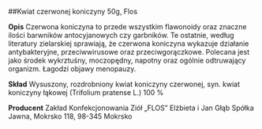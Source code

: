 ##Kwiat czerwonej koniczyny 50g, Flos

**Opis** Czerwona koniczyna to przede wszystkim flawonoidy oraz znaczne ilości barwników antocyjanowych czy garbników. Te ostatnie, według literatury zielarskiej sprawiają, że czerwona koniczyna wykazuje działanie antybakteryjne, przeciwwirusowe oraz przeciwgorączkowe. Polecana jest jako środek wykrztuśny, moczopędny, napotny oraz ogólnie odtruwający organizm. Łagodzi objawy menopauzy. 

**Skład** Wysuszony, rozdrobniony kwiat koniczyny czerwonej, syn. kwiat koniczyny łąkowej (Trifolium pratense L.) 100 %

**Producent** Zakład Konfekcjonowania Ziół „FLOS” Elżbieta i Jan Głąb Spółka Jawna, Mokrsko 118, 98-345 Mokrsko